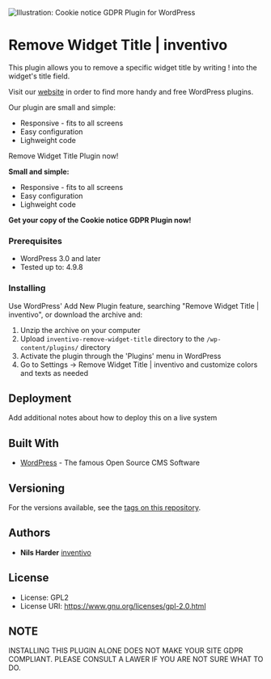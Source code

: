 ![Illustration: Cookie notice GDPR Plugin for WordPress](https://ps.w.org/remove-widget-title-inventivo/assets/banner-772x250.png?rev=1954399)

# Remove Widget Title | inventivo

This plugin allows you to remove a specific widget title by writing ! into the widget's title field.

Visit our <a href="https://www.inventivo.de/wordpress-agentur/wordpress-plugins">website</a> in order to find more handy and free WordPress plugins.

Our plugin are small and simple:
- Responsive - fits to all screens
- Easy configuration
- Lighweight code

Remove Widget Title Plugin now!

**Small and simple:**
* Responsive - fits to all screens
* Easy configuration
* Lighweight code

**Get your copy of the Cookie notice GDPR Plugin now!**


### Prerequisites

* WordPress 3.0 and later
* Tested up to: 4.9.8

### Installing

Use WordPress' Add New Plugin feature, searching "Remove Widget Title | inventivo", or download the archive and:

1. Unzip the archive on your computer  
2. Upload `inventivo-remove-widget-title` directory to the `/wp-content/plugins/` directory
3. Activate the plugin through the 'Plugins' menu in WordPress
4. Go to Settings -> Remove Widget Title | inventivo and customize colors and texts as needed


## Deployment

Add additional notes about how to deploy this on a live system

## Built With

* [WordPress](https://www.wordpress.org) - The famous Open Source CMS Software

## Versioning

For the versions available, see the [tags on this repository](https://github.com/your/project/tags). 

## Authors

* **Nils Harder** [inventivo](https://www.inventivo.de)

## License

* License:      GPL2
* License URI:  https://www.gnu.org/licenses/gpl-2.0.html

## NOTE

INSTALLING THIS PLUGIN ALONE DOES NOT MAKE YOUR SITE GDPR COMPLIANT. PLEASE CONSULT A LAWER IF YOU ARE NOT SURE WHAT TO DO.
